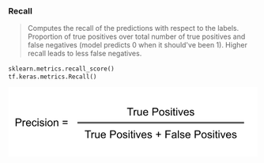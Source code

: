### Recall

> Computes the recall of the predictions with respect to the labels.
Proportion of true positives over total number of true positives and false negatives (model predicts 0 when it should've been 1). Higher recall leads to less false negatives.

```
sklearn.metrics.recall_score()
tf.keras.metrics.Recall()
```
<p align="center">
    <img src="https://github.com/CrispenGari/Keras-API/blob/main/04_Evaluation_Methods/02_Precision/Precision_1.png"/></p>